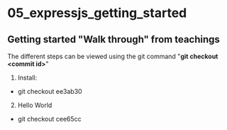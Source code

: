 # 05_expressjs_getting_started
## Getting started "Walk through" from teachings

The different steps can be viewed using the git command "<strong>git checkout \<commit id\></strong>"

1. Install: 
  * git checkout ee3ab30
2. Hello World
  * git checkout cee65cc
